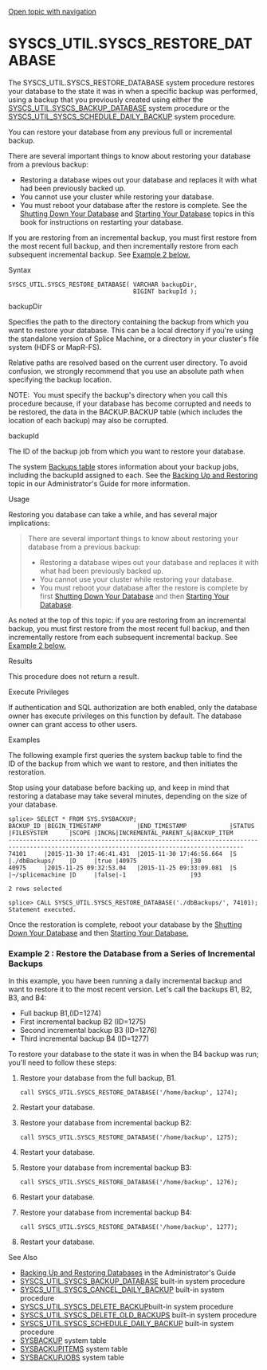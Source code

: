 [Open topic with navigation](../../../index.html#Shared/SQLReference/BuiltInSysProcs/RestoreDatabase.html)

<a href="" id="BuiltInSysProcs.BackupDatabase"></a>[]()SYSCS\_UTIL.SYSCS\_RESTORE\_DATABASE
===========================================================================================

The SYSCS\_UTIL.SYSCS\_RESTORE\_DATABASE system procedure restores your database to the state it was in when a specific backup was performed, using a backup that you previously created using either the <span class="CodeFont">[SYSCS\_UTIL.SYSCS\_BACKUP\_DATABASE](BackupDatabase.html)</span> system procedure or the <span class="CodeFont">[SYSCS\_UTIL\_SYSCS\_SCHEDULE\_DAILY\_BACKUP](ScheduleDailyBackup.html)</span> system procedure.

You can restore your database from any previous full or incremental backup.

There are several important things to know about restoring your database from a previous backup:

-   Restoring a database <span class="BoldFont">wipes out your database</span> and replaces it with what had been previously backed up.
-   You <span class="BoldFont">cannot use your cluster</span> while restoring your database.
-   You <span class="BoldFont">must reboot your database</span> after the restore is complete. See the [Shutting Down Your Database](../../../OnPremise/Administrators/ShuttingDownDatabase.html) and [Starting Your Database](../../../OnPremise/Administrators/StartingDatabase.html) topics in this book for instructions on restarting your database.

If you are restoring from an incremental backup, you must first restore from the most recent full backup, and then incrementally restore from each subsequent incremental backup. See [Example 2 below.](#Example)

Syntax

``` FcnSyntax
SYSCS_UTIL.SYSCS_RESTORE_DATABASE( VARCHAR backupDir,
                                   BIGINT backupId ); 
```

backupDir

Specifies the path to the directory containing the backup from which you want to restore your database. This can be a local directory if you're using the standalone version of Splice Machine, or a directory in your cluster's file system (HDFS or MapR-FS).

Relative paths are resolved based on the current user directory. To avoid confusion, we strongly recommend that you use an absolute path when specifying the backup location.

<span class="autonumber"><span class="noteAutoNum">NOTE:  </span></span>You must specify the backup's directory when you call this procedure because, if your database has become corrupted and needs to be restored, the data in the <span class="CodeFont">BACKUP.BACKUP</span> table (which includes the location of each backup) may also be corrupted.

backupId

The ID of the backup job from which you want to restore your database.

The system [Backups table](../SystemTables/SysBackup.html) stores information about your backup jobs, including the <span class="CodeFont">backupId</span> assigned to each. See the [<span class="ItalicFont">Backing Up and Restoring</span>](../../../OnPremise/Administrators/BackupAndRestore.html) topic in our <span class="ItalicFont">Administrator's Guide</span> for more information.

Usage

Restoring you database can take a while, and has several major implications:

> There are several important things to know about restoring your database from a previous backup:
>
> -   Restoring a database <span class="BoldFont">wipes out your database</span> and replaces it with what had been previously backed up.
> -   You <span class="BoldFont">cannot use your cluster</span> while restoring your database.
> -   You <span class="BoldFont">must reboot your database</span> after the restore is complete by first [Shutting Down Your Database](../../../OnPremise/Administrators/ShuttingDownDatabase.html) and then [Starting Your Database](../../../OnPremise/Administrators/StartingDatabase.html).

As noted at the top of this topic: if you are restoring from an incremental backup, you must first restore from the most recent full backup, and then incrementally restore from each subsequent incremental backup. See [Example 2 below.](#Example)

Results

This procedure does not return a result.

Execute Privileges

If authentication and SQL authorization are both enabled, only the database owner has execute privileges on this function by default. The database owner can grant access to other users.

Examples

The following example first queries the system backup table to find the ID of the backup from which we want to restore, and then initiates the restoration.

Stop using your database before backing up, and keep in mind that restoring a database may take several minutes, depending on the size of your database.

``` Example
splice> SELECT * FROM SYS.SYSBACKUP;
BACKUP_ID |BEGIN_TIMESTAMP          |END_TIMESTAMP            |STATUS    |FILESYSTEM      |SCOPE |INCR&|INCREMENTAL_PARENT_&|BACKUP_ITEM
----------------------------------------------------------------------------------------------------------------------------------------
74101     |2015-11-30 17:46:41.431  |2015-11-30 17:46:56.664  |S         |./dbBackups/    |D     |true |40975               |30         
40975     |2015-11-25 09:32:53.04   |2015-11-25 09:33:09.081  |S         |~/splicemachine |D     |false|-1                  |93         

2 rows selected

splice> CALL SYSCS_UTIL.SYSCS_RESTORE_DATABASE('./dbBackups/', 74101);
Statement executed.
```

Once the restoration is complete, reboot your database by the [Shutting Down Your Database](../../../OnPremise/Administrators/ShuttingDownDatabase.html) and then [Starting Your Database.](../../../OnPremise/Administrators/StartingDatabase.html)

### []()Example 2 : Restore the Database from a Series of Incremental Backups

In this example, you have been running a daily incremental backup and want to restore it to the most recent version. Let's call the backups B1, B2, B3, and B4:

-   Full backup <span class="CodeFont">B1,(ID=1274)</span>
-   First incremental backup <span class="CodeFont">B2 (ID=1275)</span>
-   Second incremental backup <span class="CodeFont">B3 (ID=1276)</span>
-   Third incremental backup <span class="CodeFont">B4 (ID=1277)</span>

To restore your database to the state it was in when the <span class="CodeFont">B4</span> backup was run; you'll need to follow these steps:

1.  Restore your database from the full backup, <span class="CodeFont">B1</span>.

    ``` AppCommand
    call SYSCS_UTIL.SYSCS_RESTORE_DATABASE('/home/backup', 1274);
    ```

2.  Restart your database.
3.  Restore your database from incremental backup <span class="CodeFont">B2</span>:

    ``` AppCommand
    call SYSCS_UTIL.SYSCS_RESTORE_DATABASE('/home/backup', 1275);
    ```

4.  Restart your database.
5.  Restore your database from incremental backup <span class="CodeFont">B3</span>:

    ``` AppCommand
    call SYSCS_UTIL.SYSCS_RESTORE_DATABASE('/home/backup', 1276);
    ```

6.  Restart your database.
7.  Restore your database from incremental backup <span class="CodeFont">B4</span>:

    ``` AppCommand
    call SYSCS_UTIL.SYSCS_RESTORE_DATABASE('/home/backup', 1277);
    ```

8.  Restart your database.

See Also

-   [<span class="ItalicFont">Backing Up and Restoring Databases</span>](../../../OnPremise/Administrators/BackupAndRestore.html) in the <span class="ItalicFont">Administrator's Guide</span>
-   [<span class="CodeFont">SYSCS\_UTIL.SYSCS\_BACKUP\_DATABASE</span>](BackupDatabase.html) built-in system procedure
-   [<span class="CodeFont">SYSCS\_UTIL.SYSCS\_CANCEL\_DAILY\_BACKUP</span>](CancelDailyBackup.html) built-in system procedure
-   [<span class="CodeFont">SYSCS\_UTIL.SYSCS\_DELETE\_BACKUP</span>](DeleteBackup.html)built-in system procedure
-   [<span class="CodeFont">SYSCS\_UTIL.SYSCS\_DELETE\_OLD\_BACKUPS</span>](DeleteOldBackups.html) built-in system procedure
-   [<span class="CodeFont">SYSCS\_UTIL.SYSCS\_SCHEDULE\_DAILY\_BACKUP</span>](ScheduleDailyBackup.html) built-in system procedure
-   <span class="CodeFont">[SYSBACKUP](../SystemTables/SysBackup.html)</span> system table
-   <span class="CodeFont">[SYSBACKUPITEMS](../SystemTables/SysBackupItems.html)</span> system table
-   <span class="CodeFont">[SYSBACKUPJOBS](../SystemTables/SysBackupJobs.html)</span> system table

 


